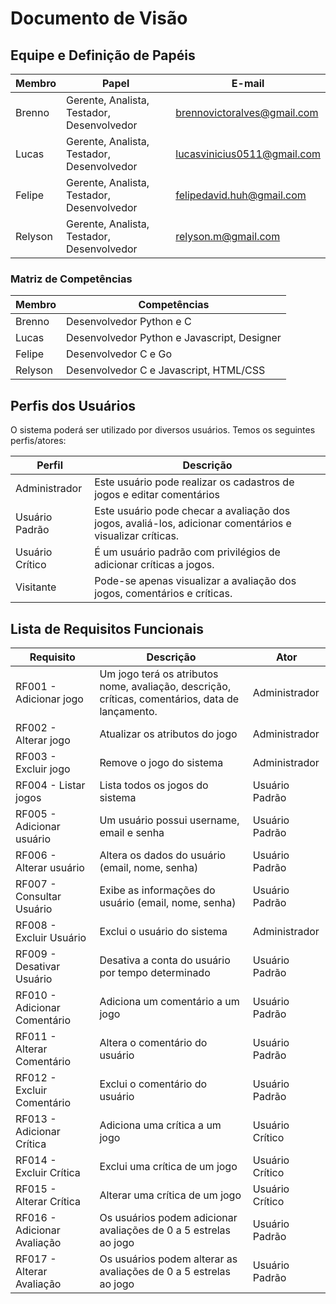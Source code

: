 # Documento de Visão

## Equipe e Definição de Papéis

Membro  |     Papel   |   E-mail   |
------- | ----------- | ---------- |
Brenno  | Gerente, Analista, Testador, Desenvolvedor | brennovictoralves@gmail.com
Lucas   | Gerente, Analista, Testador, Desenvolvedor | lucasvinicius0511@gmail.com
Felipe  | Gerente, Analista, Testador, Desenvolvedor | felipedavid.huh@gmail.com
Relyson | Gerente, Analista, Testador, Desenvolvedor | relyson.m@gmail.com

### Matriz de Competências

Membro     |     Competências   |
---------  | ----------- |
Brenno    | Desenvolvedor Python e C |
Lucas     | Desenvolvedor Python e Javascript, Designer |
Felipe    | Desenvolvedor C e Go |
Relyson   | Desenvolvedor C e Javascript, HTML/CSS |

## Perfis dos Usuários

O sistema poderá ser utilizado por diversos usuários. Temos os seguintes perfis/atores:

Perfil                                 | Descrição   |
---------                              | ----------- |
Administrador | Este usuário pode realizar os cadastros de jogos e editar comentários
Usuário Padrão | Este usuário pode checar a avaliação dos jogos, avaliá-los, adicionar comentários e visualizar críticas.
Usuário Crítico | É um usuário padrão com privilégios de adicionar críticas a jogos.
Visitante | Pode-se apenas visualizar a avaliação dos jogos, comentários e críticas.

## Lista de Requisitos Funcionais

Requisito                                 | Descrição   | Ator |
---------                                 | ----------- | ---------- |
RF001 - Adicionar jogo     | Um jogo terá os atributos nome, avaliação, descrição, críticas, comentários, data de lançamento.  | Administrador |
RF002 - Alterar jogo | Atualizar os atributos do jogo | Administrador |
RF003 - Excluir jogo | Remove o jogo do sistema | Administrador |
RF004 - Listar jogos | Lista todos os jogos do sistema | Usuário Padrão |
RF005 - Adicionar usuário | Um usuário possui username, email e senha | Usuário Padrão |
RF006 - Alterar usuário | Altera os dados do usuário (email, nome, senha) | Usuário Padrão |
RF007 - Consultar Usuário | Exibe as informações do usuário (email, nome, senha) | Usuário Padrão |
RF008 - Excluir Usuário | Exclui o usuário do sistema | Administrador |
RF009 - Desativar Usuário | Desativa a conta do usuário por tempo determinado | Usuário Padrão |
RF010 - Adicionar Comentário | Adiciona um comentário a um jogo | Usuário Padrão | 
RF011 - Alterar Comentário | Altera o comentário do usuário | Usuário Padrão |
RF012 - Excluir Comentário | Exclui o comentário do usuário | Usuário Padrão |
RF013 - Adicionar Crítica | Adiciona uma crítica a um jogo | Usuário Crítico |
RF014 - Excluir Crítica | Exclui uma crítica de um jogo | Usuário Crítico |
RF015 - Alterar Crítica | Alterar uma crítica de um jogo | Usuário Crítico |
RF016 - Adicionar Avaliação | Os usuários podem adicionar avaliações de 0 a 5 estrelas ao jogo | Usuário Padrão | 
RF017 - Alterar Avaliação | Os usuários podem alterar as avaliações de 0 a 5 estrelas ao jogo | Usuário Padrão | 

